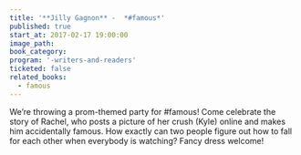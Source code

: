 ```yaml
---
title: '**Jilly Gagnon** -  *#famous*'
published: true
start_at: 2017-02-17 19:00:00
image_path:
book_category:
program: '-writers-and-readers'
ticketed: false
related_books:
  - famous
---
```



We’re throwing a prom-themed party for #famous! Come celebrate the story of Rachel, who posts a picture of her crush (Kyle) online and makes him accidentally famous. How exactly can two people figure out how to fall for each other when everybody is watching? Fancy dress welcome!